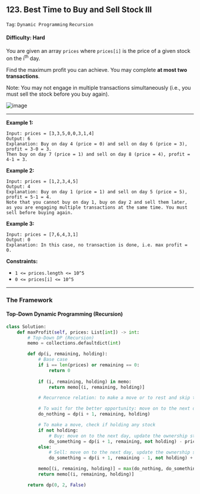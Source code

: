 ## 123. Best Time to Buy and Sell Stock III

```Tag```: ```Dynamic Programming``` ```Recursion```

#### Difficulty: Hard

You are given an array ```prices``` where ```prices[i]``` is the price of a given stock on the i<sup>th</sup> day.

Find the maximum profit you can achieve. You may complete __at most two transactions__.

Note: You may not engage in multiple transactions simultaneously (i.e., you must sell the stock before you buy again).

![image](https://user-images.githubusercontent.com/35042430/221339310-1bfcad3c-7549-4ea0-97eb-4510ace92b0f.png)

---

__Example 1:__
```
Input: prices = [3,3,5,0,0,3,1,4]
Output: 6
Explanation: Buy on day 4 (price = 0) and sell on day 6 (price = 3), profit = 3-0 = 3.
Then buy on day 7 (price = 1) and sell on day 8 (price = 4), profit = 4-1 = 3.
```

__Example 2:__
```
Input: prices = [1,2,3,4,5]
Output: 4
Explanation: Buy on day 1 (price = 1) and sell on day 5 (price = 5), profit = 5-1 = 4.
Note that you cannot buy on day 1, buy on day 2 and sell them later, as you are engaging multiple transactions at the same time. You must sell before buying again.
```

__Example 3:__
```
Input: prices = [7,6,4,3,1]
Output: 0
Explanation: In this case, no transaction is done, i.e. max profit = 0.
```

__Constraints:__

- ```1 <= prices.length <= 10^5```
- ```0 <= prices[i] <= 10^5```

---

### The Framework

#### Top-Down Dynamic Programming (Recursion)

```Python
class Solution:
    def maxProfit(self, prices: List[int]) -> int:
        # Top-Down DP (Recursion)
        memo = collections.defaultdict(int)

        def dp(i, remaining, holding):
            # Base case
            if i == len(prices) or remaining == 0:
                return 0
            
            if (i, remaining, holding) in memo:
                return memo[(i, remaining, holding)]

            # Recurrence relation: to make a move or to rest and skip the current ith day

            # To wait for the better opportunity: move on to the next day, keep current status
            do_nothing = dp(i + 1, remaining, holding)

            # To make a move, check if holding any stock
            if not holding:
                # Buy: move on to the next day, update the ownership status, pay the price at ith day
                do_something = dp(i + 1, remaining, not holding) - prices[i]
            else:
                # Sell: move on to the next day, update the ownership status, decrement transaction by 1, take profit
                do_something = dp(i + 1, remaining - 1, not holding) + prices[i]

            memo[(i, remaining, holding)] = max(do_nothing, do_something)
            return memo[(i, remaining, holding)]

        return dp(0, 2, False)
```
